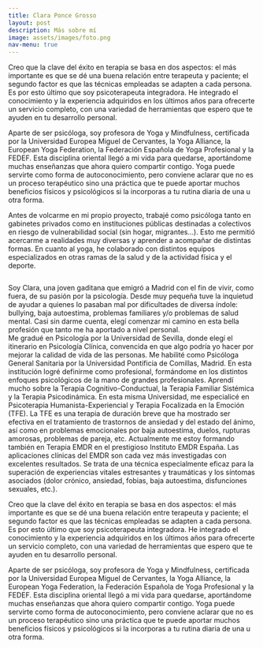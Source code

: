 ```yaml
---
title: Clara Ponce Grosso
layout: post
description: Más sobre mí
image: assets/images/foto.png
nav-menu: true
---
```



Creo que la clave del éxito en terapia se basa en dos aspectos: el más importante es que se dé una buena relación entre terapeuta y paciente; el segundo factor es que las técnicas empleadas se adapten a cada persona. Es por esto último que soy psicoterapeuta integradora. He integrado el conocimiento y la experiencia adquiridos en los últimos años para ofrecerte un servicio completo, con una variedad de herramientas que espero que te ayuden en tu desarrollo personal.

Aparte de ser psicóloga, soy profesora de Yoga y Mindfulness, certificada por la Universidad Europea Miguel de Cervantes, la Yoga Alliance, la European Yoga Federation, la Federación Española de Yoga Profesional y la FEDEF. Esta disciplina oriental llegó a mi vida para quedarse, aportándome muchas enseñanzas que ahora quiero compartir contigo. Yoga puede servirte como forma de autoconocimiento, pero conviene aclarar que no es un proceso terapéutico sino una práctica que te puede aportar muchos beneficios físicos y psicológicos si la incorporas a tu rutina diaria de una u otra forma. 

Antes de volcarme en mi propio proyecto, trabajé como psicóloga tanto en gabinetes privados como en instituciones públicas destinadas a colectivos en riesgo de vulnerabilidad social (sin hogar, migrantes...). Esto me permitió acercarme a realidades muy diversas y aprender a acompañar de distintas formas. En cuanto al yoga, he colaborado con distintos equipos especializados en otras ramas de la salud y de la actividad física y el deporte.

<img src="{% link assets/images/firma.png %}" alt="" data-position="center" />

<section id="one">
	<div class="inner">
		<p><span class="image left"><img src="{% link assets/images/foto.png %}" alt="" /></span>Soy Clara, una joven gaditana que emigró a Madrid con el fin de vivir, como fuera, de su pasión por la psicología. Desde muy pequeña tuve la inquietud de ayudar a quienes lo pasaban mal por dificultades de diversa índole: bullying, baja autoestima, problemas familiares y/o problemas de salud mental. Casi sin darme cuenta, elegí comenzar mi camino en esta bella profesión que tanto me ha aportado a nivel personal.
        <br />
		Me gradué en Psicología por la Universidad de Sevilla, donde elegí el itinerario en Psicología Clínica, convencida en que algo podría yo hacer por mejorar la calidad de vida de las personas. Me habilité como Psicóloga General Sanitaria por la Universidad Pontificia de Comillas, Madrid. En esta institución logré definirme como profesional, formándome en los distintos enfoques psicológicos de la mano de grandes profesionales. Aprendí mucho sobre la Terapia Cognitivo-Conductual, la Terapia Familiar Sistémica y la Terapia Psicodinámica. En esta misma Universidad, me especialicé en Psicoterapia Humanista-Experiencial y Terapia Focalizada en la Emoción (TFE). La TFE es una terapia de duración breve que ha mostrado ser efectiva en el tratamiento de trastornos de ansiedad y del estado del ánimo, así como en problemas emocionales por baja autoestima, duelos, rupturas amorosas, problemas de pareja, etc. Actualmente me estoy formando también en Terapia EMDR en el prestigioso Instituto EMDR España. Las aplicaciones clínicas del EMDR son cada vez más investigadas con excelentes resultados. Se trata de una técnica especialmente eficaz para la superación de experiencias vitales estresantes y traumáticas y los síntomas asociados (dolor crónico, ansiedad, fobias, baja autoestima, disfunciones sexuales, etc.).</p>
		<p>Creo que la clave del éxito en terapia se basa en dos aspectos: el más importante es que se dé una buena relación entre terapeuta y paciente; el segundo factor es que las técnicas empleadas se adapten a cada persona. Es por esto último que soy psicoterapeuta integradora. He integrado el conocimiento y la experiencia adquiridos en los últimos años para ofrecerte un servicio completo, con una variedad de herramientas que espero que te ayuden en tu desarrollo personal.</p>
		<p><span class="image left"><img src="{% link assets/images/yoga.png %}" alt="" /></span>Aparte de ser psicóloga, soy profesora de Yoga y Mindfulness, certificada por la Universidad Europea Miguel de Cervantes, la Yoga Alliance, la European Yoga Federation, la Federación Española de Yoga Profesional y la FEDEF. Esta disciplina oriental llegó a mi vida para quedarse, aportándome muchas enseñanzas que ahora quiero compartir contigo. Yoga puede servirte como forma de autoconocimiento, pero conviene aclarar que no es un proceso terapéutico sino una práctica que te puede aportar muchos beneficios físicos y psicológicos si la incorporas a tu rutina diaria de una u otra forma.</p>
	</div>
</section>
</div>